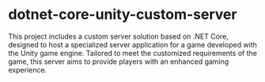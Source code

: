 # dotnet-core-unity-custom-server
This project includes a custom server solution based on .NET Core, designed to host a specialized server application for a game developed with the Unity game engine. Tailored to meet the customized requirements of the game, this server aims to provide players with an enhanced gaming experience.
